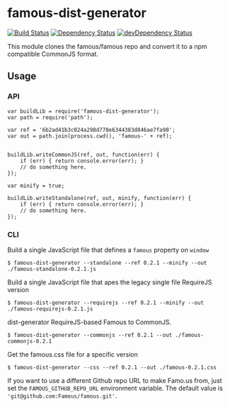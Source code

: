 famous-dist-generator
==============

[![Build Status](https://travis-ci.org/Famous/famous-dist-generator.svg?branch=master)](https://travis-ci.org/Famous/famous-dist-generator) [![Dependency Status](https://david-dm.org/Famous/famous-dist-generator.svg)](https://david-dm.org/Famous/famous-dist-generator) [![devDependency Status](https://david-dm.org/Famous/famous-dist-generator/dev-status.svg)](https://david-dm.org/Famous/famous-dist-generator#info=devDependencies)

This module clones the famous/famous repo and convert it to a npm compatible 
CommonJS format.

Usage
-----

### API

```
var buildLib = require('famous-dist-generator');
var path = require('path');

var ref = '6b2ad41b3c024a298d778e6344383d846ae7fa98';
var out = path.join(process.cwd(), 'famous-' + ref);


buildLib.writeCommonJS(ref, out, function(err) {
    if (err) { return console.error(err); }
    // do something here.
});

var minify = true;

buildLib.writeStandalone(ref, out, minify, function(err) {
    if (err) { return console.error(err); }
    // do something here.
});

```

### CLI

Build a single JavaScript file that defines a `famous` property on `window`

``` 
$ famous-dist-generator --standalone --ref 0.2.1 --minify --out ./famous-standalone-0.2.1.js
```

Build a single JavaScript file that apes the legacy single file RequireJS version

``` 
$ famous-dist-generator --requirejs --ref 0.2.1 --minify --out ./famous-requirejs-0.2.1.js
```

dist-generator RequireJS-based Famous to CommonJS.

```
$ famous-dist-generator --commonjs --ref 0.2.1 --out ./famous-commonjs-0.2.1
```

Get the famous.css file for a specific version

```
$ famous-dist-generator --css --ref 0.2.1 --out ./famous-0.2.1.css
```

If you want to use a different Github repo URL to make Famo.us from, just set 
the `FAMOUS_GITHUB_REPO_URL` environment variable. The default value is 
`'git@github.com:Famous/famous.git'`.

